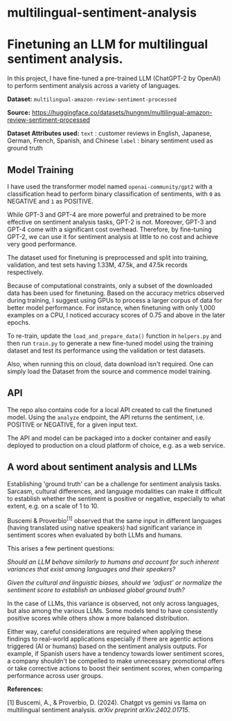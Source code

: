# multilingual-sentiment-analysis

# Finetuning an LLM for multilingual sentiment analysis.

In this project, I have fine-tuned a pre-trained LLM (ChatGPT-2 by OpenAI) to perform sentiment analysis across a variety of languages.

**Dataset:**
`multilingual-amazon-review-sentiment-processed`

**Source:**
https://huggingface.co/datasets/hungnm/multilingual-amazon-review-sentiment-processed

**Dataset Attributes used:**
`text` : customer reviews in English, Japanese, German, French, Spanish, and Chinese
`label` : binary sentiment used as ground truth

## Model Training

I have used the transformer model named `openai-community/gpt2` with a classification head to perform binary classification of sentiments, with `0` as NEGATIVE and `1` as POSITIVE.

While GPT-3 and GPT-4 are more powerful and pretrained to be more effective on sentiment analysis tasks, GPT-2 is not. Moreover, GPT-3 and GPT-4 come with a significant cost overhead. Therefore, by fine-tuning GPT-2, we can use it for sentiment analysis at little to no cost and achieve very good performance.

The dataset used for finetuning is preprocessed and split into training, validation, and test sets having 1.33M, 47.5k, and 47.5k records respectively.

Because of computational constraints, only a subset of the downloaded data has been used for finetuning. Based on the accuracy metrics observed during training, I suggest using GPUs to process a larger corpus of data for better model performance. For instance, when finetuning with only 1,000 examples on a CPU, I noticed accuracy scores of 0.75 and above in the later epochs.

To re-train, update the `load_and_prepare_data()` function in `helpers.py` and then run `train.py` to generate a new fine-tuned model using the training dataset and test its performance using the validation or test datasets.

Also, when running this on cloud, data download isn't required. One can simply load the Dataset from the source and commence model training.

## API

The repo also contains code for a local API created to call the finetuned model. Using the `analyze` endpoint, the API returns the sentiment, i.e. POSITIVE or NEGATIVE, for a given input text.

The API and model can be packaged into a docker container and easily deployed to production on a cloud platform of choice, e.g. as a web service.

## A word about sentiment analysis and LLMs

Establishing 'ground truth' can be a challenge for sentiment analysis tasks. Sarcasm, cultural differences, and language modalities can make it difficult to establish whether the sentiment is positive or negative, especially to what extent, e.g. on a scale of 1 to 10.

Buscemi & Proverbio<sup>[1]</sup> observed that the same input in different languages (having translated using native speakers) had significant variance in sentiment scores when evaluated by both LLMs and humans.

This arises a few pertinent questions:

_Should an LLM behave similarly to humans and account for such inherent variances that exist among languages and their speakers?_

_Given the cultural and linguistic biases, should we 'adjust' or normalize the sentiment score to establish an unbiased global ground truth?_

In the case of LLMs, this variance is observed, not only across languages, but also among the various LLMs. Some models tend to have consistently positive scores while others show a more balanced distribution.

Either way, careful considerations are required when applying these findings to real-world applications especially if there are agentic actions triggered (AI or humans) based on the sentiment analysis outputs. For example, if Spanish users have a tendency towards lower sentiment scores, a company shouldn't be compelled to make unnecessary promotional offers or take corrective actions to boost their sentiment scores, when comparing performance across user groups.

**References:**

[1] Buscemi, A., & Proverbio, D. (2024). Chatgpt vs gemini vs llama on multilingual sentiment analysis. _arXiv preprint arXiv:2402.01715_.
